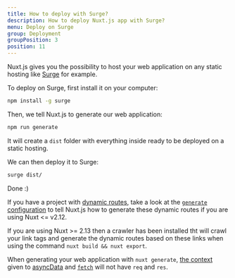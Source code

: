 ```yaml
---
title: How to deploy with Surge?
description: How to deploy Nuxt.js app with Surge?
menu: Deploy on Surge
group: Deployment
groupPosition: 3
position: 11
---
```


Nuxt.js gives you the possibility to host your web application on any static hosting like [Surge](https://surge.sh/) for example.

To deploy on Surge, first install it on your computer:

```bash
npm install -g surge
```

Then, we tell Nuxt.js to generate our web application:

```bash
npm run generate
```

It will create a `dist` folder with everything inside ready to be deployed on a static hosting.

We can then deploy it to Surge:

```bash
surge dist/
```

Done :)

If you have a project with [dynamic routes](/guide/routing#dynamic-routes), take a look at the [`generate` configuration](/api/configuration-generate) to tell Nuxt.js how to generate these dynamic routes if you are using Nuxt <= v2.12. 

If you are using Nuxt >= 2.13 then a crawler has been installed tht will crawl your link tags and generate the dynamic routes based on these links when using the command `nuxt build && nuxt export`.


<div class="Alert">

When generating your web application with `nuxt generate`, [the context](/api) given to [asyncData](/guide/async-data) and [`fetch`](/guide/vuex-store#the-fetch-method) will not have `req` and `res`.

</div>
